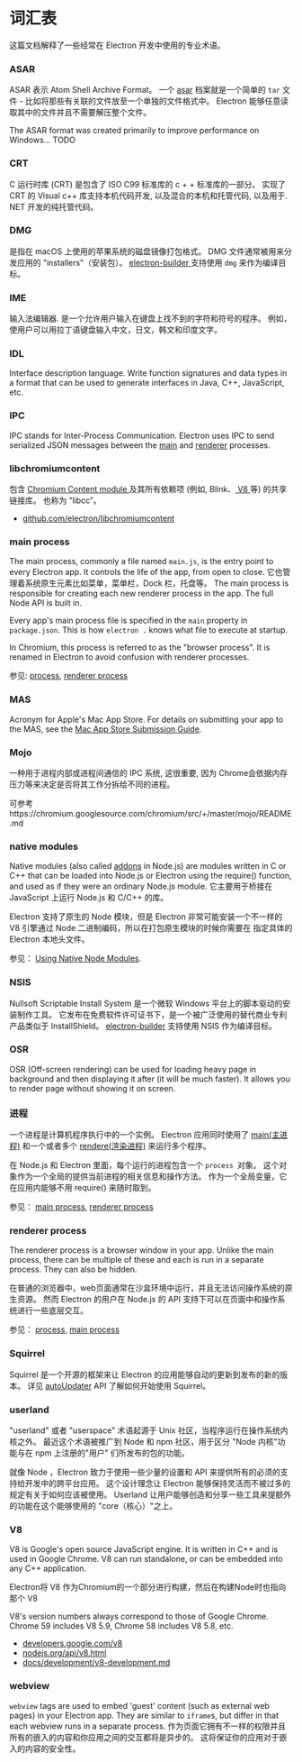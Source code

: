 # 词汇表

这篇文档解释了一些经常在 Electron 开发中使用的专业术语。

### ASAR

ASAR 表示 Atom Shell Archive Format。 一个 [asar][asar] 档案就是一个简单的 `tar` 文件 - 比如将那些有关联的文件放至一个单独的文件格式中。 Electron 能够任意读取其中的文件并且不需要解压整个文件。

The ASAR format was created primarily to improve performance on Windows... TODO

### CRT

C 运行时库 (CRT) 是包含了 ISO C99 标准库的 c + + 标准库的一部分。 实现了 CRT 的 Visual c++ 库支持本机代码开发, 以及混合的本机和托管代码, 以及用于. NET 开发的纯托管代码。

### DMG

是指在 macOS 上使用的苹果系统的磁盘镜像打包格式。 DMG 文件通常被用来分发应用的 "installers"（安装包）。 [electron-builder ][]支持使用 `dmg` 来作为编译目标。

### IME

输入法编辑器. 是一个允许用户输入在键盘上找不到的字符和符号的程序。 例如，使用户可以用拉丁语键盘输入中文，日文，韩文和印度文字。

### IDL

Interface description language. Write function signatures and data types in a format that can be used to generate interfaces in Java, C++, JavaScript, etc.

### IPC

IPC stands for Inter-Process Communication. Electron uses IPC to send serialized JSON messages between the [main][] and [renderer][] processes.

### libchromiumcontent

包含 [ Chromium Content module ][] 及其所有依赖项 (例如, Blink、[ V8 ][] 等) 的共享链接库。 也称为 “libcc”。

- [github.com/electron/libchromiumcontent](https://github.com/electron/libchromiumcontent)

### main process

The main process, commonly a file named `main.js`, is the entry point to every Electron app. It controls the life of the app, from open to close. 它也管理着系统原生元素比如菜单，菜单栏，Dock 栏，托盘等。 The main process is responsible for creating each new renderer process in the app. The full Node API is built in.

Every app's main process file is specified in the `main` property in `package.json`. This is how `electron .` knows what file to execute at startup.

In Chromium, this process is referred to as the "browser process". It is renamed in Electron to avoid confusion with renderer processes.

参见: [process](#process), [renderer process](#renderer-process)

### MAS

Acronym for Apple's Mac App Store. For details on submitting your app to the MAS, see the [Mac App Store Submission Guide][].

### Mojo

一种用于进程内部或进程间通信的 IPC 系统, 这很重要, 因为 Chrome会依据内存压力等来决定是否将其工作分拆给不同的进程。

可参考https://chromium.googlesource.com/chromium/src/+/master/mojo/README.md

### native modules

Native modules (also called [addons][] in Node.js) are modules written in C or C++ that can be loaded into Node.js or Electron using the require() function, and used as if they were an ordinary Node.js module. 它主要用于桥接在 JavaScript 上运行 Node.js 和 C/C++ 的库。

Electron 支持了原生的 Node 模块，但是 Electron 非常可能安装一个不一样的 V8 引擎通过 Node 二进制编码，所以在打包原生模块的时候你需要在 指定具体的 Electron 本地头文件。

参见： [Using Native Node Modules][].

### NSIS

Nullsoft Scriptable Install System 是一个微软 Windows 平台上的脚本驱动的安装制作工具。 它发布在免费软件许可证书下，是一个被广泛使用的替代商业专利产品类似于 InstallShield。 [electron-builder][] 支持使用 NSIS 作为编译目标。

### OSR

OSR (Off-screen rendering) can be used for loading heavy page in background and then displaying it after (it will be much faster). It allows you to render page without showing it on screen.

### 进程

一个进程是计算机程序执行中的一个实例。 Electron 应用同时使用了 [main(主进程)][] 和一个或者多个 [rendere(渲染进程)][] 来运行多个程序。

在 Node.js 和 Electron 里面，每个运行的进程包含一个 `process `对象。 这个对象作为一个全局的提供当前进程的相关信息和操作方法。 作为一个全局变量，它在应用内能够不用 require() 来随时取到。

参见： [main process](#main-process), [renderer process](#renderer-process)

### renderer process

The renderer process is a browser window in your app. Unlike the main process, there can be multiple of these and each is run in a separate process. They can also be hidden.

在普通的浏览器中，web页面通常在沙盒环境中运行，并且无法访问操作系统的原生资源。 然而 Electron 的用户在 Node.js 的 API 支持下可以在页面中和操作系统进行一些底层交互。

参见： [process](#process), [main process](#main-process)

### Squirrel

Squirrel 是一个开源的框架来让 Electron 的应用能够自动的更新到发布的新的版本。 详见 [autoUpdater][] API 了解如何开始使用 Squirrel。

### userland

"userland" 或者 "userspace" 术语起源于 Unix 社区，当程序运行在操作系统内核之外。 最近这个术语被推广到 Node 和 npm 社区，用于区分 "Node 内核"功能与在 npm 上注册的"用户" 们所发布的包的功能。

就像 Node ，Electron 致力于使用一些少量的设置和 API 来提供所有的必须的支持给开发中的跨平台应用。 这个设计理念让 Electron 能够保持灵活而不被过多的规定有关于如何应该被使用。 Userland 让用户能够创造和分享一些工具来提额外的功能在这个能够使用的 "core（核心）"之上。

### V8

V8 is Google's open source JavaScript engine. It is written in C++ and is used in Google Chrome. V8 can run standalone, or can be embedded into any C++ application.

Electron将 V8 作为Chromium的一个部分进行构建，然后在构建Node时也指向那个 V8

V8's version numbers always correspond to those of Google Chrome. Chrome 59 includes V8 5.9, Chrome 58 includes V8 5.8, etc.

- [developers.google.com/v8](https://developers.google.com/v8)
- [nodejs.org/api/v8.html](https://nodejs.org/api/v8.html)
- [docs/development/v8-development.md](development/v8-development.md)

### webview

`webview` tags are used to embed 'guest' content (such as external web pages) in your Electron app. They are similar to `iframe`s, but differ in that each webview runs in a separate process. 作为页面它拥有不一样的权限并且所有的嵌入的内容和你应用之间的交互都将是异步的。 这将保证你的应用对于嵌入的内容的安全性。

[addons]: https://nodejs.org/api/addons.html
[asar]: https://github.com/electron/asar
[autoUpdater]: api/auto-updater.md
[ Chromium Content module ]: https://www.chromium.org/developers/content-module
[electron-builder ]: https://github.com/electron-userland/electron-builder
[electron-builder]: https://github.com/electron-userland/electron-builder
[Mac App Store Submission Guide]: tutorial/mac-app-store-submission-guide.md
[main]: #main-process
[main(主进程)]: #main-process
[renderer]: #renderer-process
[rendere(渲染进程)]: #renderer-process
[Using Native Node Modules]: tutorial/using-native-node-modules.md
[ V8 ]: #v8
